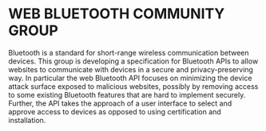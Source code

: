 <!--
This is the text that appears at the top of https://www.w3.org/community/web-bluetooth/.
-->

# WEB BLUETOOTH COMMUNITY GROUP

Bluetooth is a standard for short-range wireless communication between devices.
This group is developing a specification for Bluetooth APIs to
allow websites to communicate with devices in a secure and privacy-preserving way.
In particular the web Bluetooth API focuses on
minimizing the device attack surface exposed to malicious websites,
possibly by removing access to
some existing Bluetooth features that are hard to implement securely.
Further, the API takes the approach of a user interface to
select and approve access to devices as opposed to using certification and installation.
